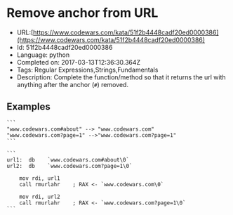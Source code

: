 # Remove anchor from URL

 - URL:[https://www.codewars.com/kata/51f2b4448cadf20ed0000386](https://www.codewars.com/kata/51f2b4448cadf20ed0000386)
 - Id: 51f2b4448cadf20ed0000386
 - Language: python
 - Completed on: 2017-03-13T12:36:30.364Z
 - Tags: Regular Expressions,Strings,Fundamentals
 - Description:
Complete the function/method so that it returns the url with anything after the anchor (`#`) removed. 

## Examples

~~~if-not:nasm
```
"www.codewars.com#about" --> "www.codewars.com"
"www.codewars.com?page=1" -->"www.codewars.com?page=1"
```
~~~

~~~if:nasm
```
url1:  db    `www.codewars.com#about\0`
url2:  db    `www.codewars.com?page=1\0`
    
    mov rdi, url1
    call rmurlahr    ; RAX <- `www.codewars.com\0`
    
    mov rdi, url2
    call rmurlahr    ; RAX <- `www.codewars.com?page=1\0`
```
~~~

